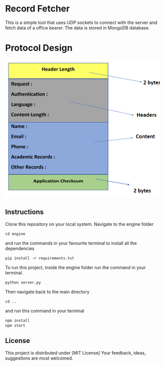 # Record Fetcher

This is a simple tool that uses UDP sockets to connect with the server and fetch data of a office bearer. The data is stored in MongoDB database. 

# Protocol Design

<img src = "protocol_design.png">


## Instructions

Clone this repository on your local system. Navigate to the engine folder 
```
cd engine
```

and run the commands in your favourite terminal to install all the dependencies

```
pip install -r requirements.txt
```
To run this project, inside the engine folder run the command in your terminal.

```
python server.py
```
Then navigate back to the main directory 
```
cd ..
```
and run this command in your terminal

```
npm install
npm start
```

## License
This project is distributed under [MIT License]
Your feedback, ideas, suggestions are most welcomed.
